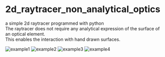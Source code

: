 # 2d_raytracer_non_analytical_optics
a simple 2d raytracer programmed with python <br/>The raytracer does not require any analytical expression of the surface of an optical element. <br/>This enables the interaction with hand drawn surfaces.

![example1](https://user-images.githubusercontent.com/97164523/148226474-4770c850-ec92-429f-935c-213488b196b5.png)
![example2](https://user-images.githubusercontent.com/97164523/148226493-6277affd-cf9f-46db-a781-ce402a381b4b.png)
![example3](https://user-images.githubusercontent.com/97164523/148226501-0d3a292b-dca2-4d03-bf03-373449aebd64.png)
![example4](https://user-images.githubusercontent.com/97164523/148226515-f0fb39cc-788d-4a38-a1c5-d59769a59346.png)
